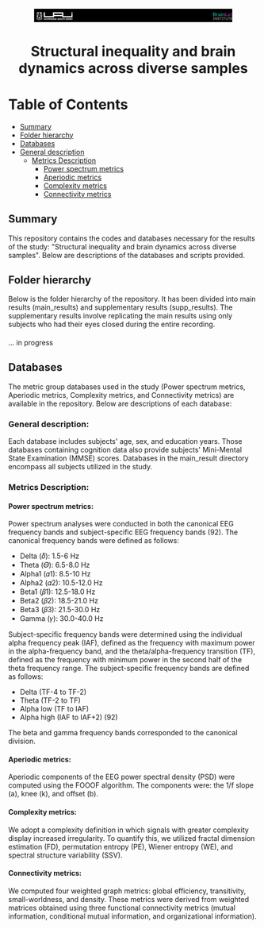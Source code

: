 <p align="center">
  <img src="images/header.png" width="400" alt="Cabecera">
</p>


# <p align="center">Structural inequality and brain dynamics across diverse samples</p>

# Table of Contents
- [Summary](#Summary)
- [Folder hierarchy](#Folderhierarchy)
- [Databases](#Databases)
- [General description](#Generaldescription)
  - [Metrics Description](#MetricsDescription)
      - [Power spectrum metrics](#Powerspectrummetrics)
      - [Aperiodic metrics](#Aperiodicmetrics)
      - [Complexity metrics](#Complexitymetrics)
      - [Connectivity metrics](#Connectivitymetrics)

  

## Summary
<a name="Summary"></a>
This repository contains the codes and databases necessary for the results of the study: "Structural inequality and brain dynamics across diverse samples". Below are descriptions of the databases and scripts provided.

## Folder hierarchy
<a name="Folderhierarchy"></a>
Below is the folder hierarchy of the repository. It has been divided into main results (main_results) and supplementary results (supp_results). The supplementary results involve replicating the main results using only subjects who had their eyes closed during the entire recording.

####
... in progress


## Databases
<a name="Databases"></a>
The metric group databases used in the study (Power spectrum metrics, Aperiodic metrics, Complexity metrics, and Connectivity metrics) are available in the repository. Below are descriptions of each database:

### General description:
<a name="Generaldescription"></a>
Each database includes subjects' age, sex, and education years. Those databases containing cognition data also provide subjects' Mini-Mental State Examination (MMSE) scores. Databases in the main_result directory encompass all subjects utilized in the study.


### Metrics Description:
<a name="MetricsDescription"></a>
#### Power spectrum metrics:
<a name="Powerspectrummetrics"></a>
Power spectrum analyses were conducted in both the canonical EEG frequency bands and subject-specific EEG frequency bands (92). The canonical frequency bands were defined as follows: 

- Delta (𝛿): 1.5-6 Hz
- Theta (𝛳): 6.5-8.0 Hz
- Alpha1 (𝛼1): 8.5-10 Hz
- Alpha2 (𝛼2): 10.5-12.0 Hz
- Beta1 (𝛽1): 12.5-18.0 Hz
- Beta2 (𝛽2): 18.5-21.0 Hz
- Beta3 (𝛽3): 21.5-30.0 Hz
- Gamma (𝛾): 30.0-40.0 Hz

Subject-specific frequency bands were determined using the individual alpha frequency peak (IAF), defined as the frequency with maximum power in the alpha-frequency band, and the theta/alpha-frequency transition (TF), defined as the frequency with minimum power in the second half of the theta frequency range. The subject-specific frequency bands are defined as follows: 

- Delta (TF-4 to TF-2)
- Theta (TF-2 to TF)
- Alpha low (TF to IAF)
- Alpha high (IAF to IAF+2) (92)

The beta and gamma frequency bands corresponded to the canonical division.

#### Aperiodic metrics:
<a name="Aperiodicmetrics"></a>
Aperiodic components of the EEG power spectral density (PSD) were computed using the FOOOF algorithm. The components were: the 1/f slope (a), knee (k), and offset (b).

#### Complexity metrics:
<a name="Complexitymetrics"></a>
We adopt a complexity definition in which signals with greater complexity display increased irregularity. To quantify this, we utilized fractal dimension estimation (FD), permutation entropy (PE), Wiener entropy (WE), and spectral structure variability (SSV).

#### Connectivity metrics:
<a name="Connectivitymetrics"></a>
We computed four weighted graph metrics: global efficiency, transitivity, small-worldness, and density. These metrics were derived from weighted matrices obtained using three functional connectivity metrics (mutual information, conditional mutual information, and organizational information).

